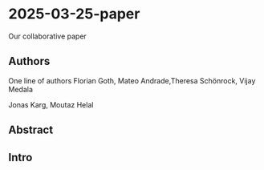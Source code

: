 # 2025-03-25-paper
Our collaborative paper

## Authors
One line of authors
Florian Goth, Mateo Andrade,Theresa Schönrock, Vijay Medala 






Jonas Karg,
Moutaz Helal

## Abstract

## Intro

